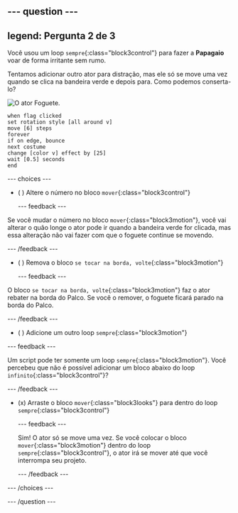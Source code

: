 --- question ---
---
legend: Pergunta 2 de 3
---

Você usou um loop `sempre`{:class="block3control"} para fazer a **Papagaio** voar de forma irritante sem rumo.

Tentamos adicionar outro ator para distração, mas ele só se move uma vez quando se clica na bandeira verde e depois para. Como podemos conserta-lo?

![O ator Foguete.](images/rocket-sprite.png)

```blocks3
when flag clicked
set rotation style [all around v] 
move [6] steps 
forever 
if on edge, bounce 
next costume 
change [color v] effect by [25] 
wait [0.5] seconds 
end
```

--- choices ---

- ( ) Altere o número no bloco `mover`{:class="block3control"}

  --- feedback ---

Se você mudar o número no bloco `mover`{:class="block3motion"}, você vai alterar o quão longe o ator pode ir quando a bandeira verde for clicada, mas essa alteração não vai fazer com que o foguete continue se movendo.

  --- /feedback ---

- ( ) Remova o bloco `se tocar na borda, volte`{:class="block3motion"}

  --- feedback ---

O bloco `se tocar na borda, volte`{:class="block3motion"} faz o ator rebater na borda do Palco. Se você o remover, o foguete ficará parado na borda do Palco.

  --- /feedback ---

- ( ) Adicione um outro loop `sempre`{:class="block3motion"}

--- feedback ---

Um script pode ter somente um loop `sempre`{:class="block3motion"}. Você percebeu que não é possível adicionar um bloco abaixo do loop `infinito`{:class="block3control"}?

--- /feedback ---

- (x) Arraste o bloco `mover`{:class="block3looks"} para dentro do loop `sempre`{:class="block3control"}

  --- feedback ---

  Sim! O ator só se move uma vez. Se você colocar o bloco `mover`{:class="block3motion"} dentro do loop `sempre`{:class="block3control"}, o ator irá se mover até que você interrompa seu projeto.

  --- /feedback ---

--- /choices ---

--- /question ---
